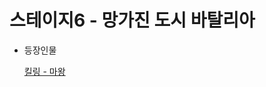 # 스테이지6 - 망가진 도시 바탈리아

- 등장인물
    
    [킬링 - 마왕](../%E1%84%8F%E1%85%A2%E1%84%85%E1%85%B5%E1%86%A8%E1%84%90%E1%85%A5(%E1%84%80%E1%85%AE)%20d09cc78b6279468ca27e5db6fbbf530e/%E1%84%8F%E1%85%B5%E1%86%AF%E1%84%85%E1%85%B5%E1%86%BC%20-%20%E1%84%86%E1%85%A1%E1%84%8B%E1%85%AA%E1%86%BC%206ffc96fd150e4f42a05fbaaa1d4ec07a.md)